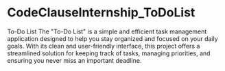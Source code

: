 # CodeClauseInternship_ToDoList
To-Do List
The "To-Do List" is a simple and efficient task management application designed to help you stay organized and focused on your daily goals. With its clean and user-friendly interface, this project offers a streamlined solution for keeping track of tasks, managing priorities, and ensuring you never miss an important deadline.
